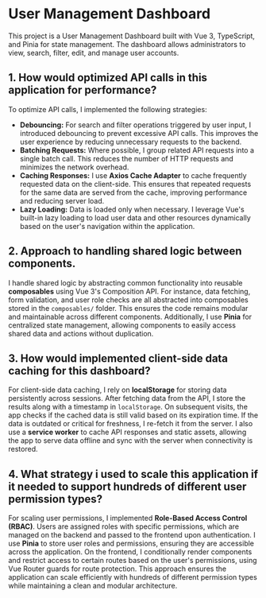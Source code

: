 # User Management Dashboard

This project is a User Management Dashboard built with Vue 3, TypeScript, and Pinia for state management. The dashboard allows administrators to view, search, filter, edit, and manage user accounts.

## 1. How would optimized API calls in this application for performance?

To optimize API calls, I implemented the following strategies:

- **Debouncing:** For search and filter operations triggered by user input, I introduced debouncing to prevent excessive API calls. This improves the user experience by reducing unnecessary requests to the backend.
- **Batching Requests:** Where possible, I group related API requests into a single batch call. This reduces the number of HTTP requests and minimizes the network overhead.
- **Caching Responses:** I use **Axios Cache Adapter** to cache frequently requested data on the client-side. This ensures that repeated requests for the same data are served from the cache, improving performance and reducing server load.
- **Lazy Loading:** Data is loaded only when necessary. I leverage Vue's built-in lazy loading to load user data and other resources dynamically based on the user's navigation within the application.

## 2. Approach to handling shared logic between components.

I handle shared logic by abstracting common functionality into reusable **composables** using Vue 3's Composition API. For instance, data fetching, form validation, and user role checks are all abstracted into composables stored in the `composables/` folder. This ensures the code remains modular and maintainable across different components. Additionally, I use **Pinia** for centralized state management, allowing components to easily access shared data and actions without duplication.

## 3. How would implemented client-side data caching for this dashboard?

For client-side data caching, I rely on **localStorage** for storing data persistently across sessions. After fetching data from the API, I store the results along with a timestamp in `localStorage`. On subsequent visits, the app checks if the cached data is still valid based on its expiration time. If the data is outdated or critical for freshness, I re-fetch it from the server. I also use a **service worker** to cache API responses and static assets, allowing the app to serve data offline and sync with the server when connectivity is restored.

## 4. What strategy i used to scale this application if it needed to support hundreds of different user permission types?

For scaling user permissions, I implemented **Role-Based Access Control (RBAC)**. Users are assigned roles with specific permissions, which are managed on the backend and passed to the frontend upon authentication. I use **Pinia** to store user roles and permissions, ensuring they are accessible across the application. On the frontend, I conditionally render components and restrict access to certain routes based on the user's permissions, using Vue Router guards for route protection.
This approach ensures the application can scale efficiently with hundreds of different permission types while maintaining a clean and modular architecture.
